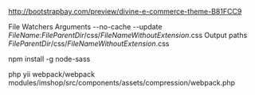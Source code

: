http://bootstrapbay.com/preview/divine-e-commerce-theme-B81FCC9

File Watchers
Arguments
--no-cache --update $FileName$:$FileParentDir$/css/$FileNameWithoutExtension$.css
Output paths
$FileParentDir$/css/$FileNameWithoutExtension$.css


npm install -g node-sass

php yii webpack/webpack modules/imshop/src/components/assets/compression/webpack.php